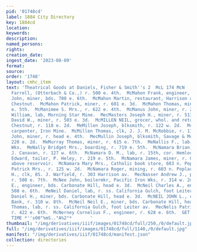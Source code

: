 ```yaml
---
pid: '01748cd'
label: 1884 City Directory
key: 1884cd
location: 
keywords: 
description: 
named_persons: 
rights: 
creation_date: 
ingest_date: '2023-08-09'
format: 
source: 
order: '1748'
layout: cmhc_item
text: 'Theatrical Goods at Daniels, Fisher & Smith''s 2  McL 174 McN        McLoughlin
  Farrell, (Otterbach & Co.,) r. 500 e. 4th.  McMahon Frank, engineer, r. 200 ¢. 7th.  McMahon
  John, miner, bds. 700 e. 6th.  McMahon Martin, restaurant, Harrison av., ne. cor.
  Chestnut.  McMahon Patrick, miner, r. 601 e. 3d.  McMahon Thomas, miner, bds. 701
  e. 5th.  McManimee S. Mrs., r. 622 e. 4th.  McManus John, miner, r. 203 e. 10th.  McManus
  William, lab, Morning Star Mine.  MecMasters Joseph H., miner, r. 513 e. 10th.  MeMillan
  David W., miner, r. 503 e. 3d.  McMILLEN NEIL, grocer, whol. and retail, 109 w.
  Chestnut, r. 118 e. 2d.  MeMillen Joseph, blksmith, r. 122 w. 2d.  McMillen Roderick,
  carpenter, Iron Mine.  McMillen Thomas, clk, J. J. M. McRobbie, r. 118 w. 6th.  McMullen
  John, miner, r. head e. 4th.  MecMullin Joseph, blksmith, Savage & McKenzie, r.
  220 e. 2d.  MeMurray Thomas, miner, r. 615 e. 7th.  MeNallis F., lab, Harrison Red.
  Wks.  MeNally Bridget Mrs., boarding, r. 719 e. 5th.  McNamara Brian, tailor, M.
  J. Canavan, r. 127 w. 6th.  McNamara D. M., lab, r. 15th, cor. Hemlock.  McNamara
  Edward, tailor, P. Heley, r. 219 e. 5th.  McNamara James, miner, r. Carbonate Hill,
  above reservoir.  McNamara Mary Mrs., Catholic book store, 603 n. Poplar.  MeNamara
  Patrick Mrs., r. 125 w. 2d.  McNamara Roger, mining, r. 603 n. Poplar.  McNary M.
  H., clk, 8S. J. Warfield, r. 303 Harrison av.  MecNasser Andrew J., printer, Herald,
  r. 508 e. 7th.  McNee John, boilermkr, Pacific Iron Wks, r. 314 w. 2d.  MeNeil A.
  E., engineer, bds. Carbonate Hill, head e. 3d.  McNeil Charles A., engineer, r.
  508 e. 6th.  MeNeil Daniel, lab, r. ss. California Gulch, foot Leiter av..  McNeil
  Daniel H., miner, bds. Carbonate Hill, head e. 3d.  McNEIL JOHN L., cashier, Carbonate
  Bank, r. 310 w. 8th.  McNeil Neil E., miner, bds. Carbonate Hill, head e. 3d.  McNeil
  Thomas, lab, r. ss. California Gulch, foot Leiter av.  MecNelis Patrick ©., miner,
  r. 422 e. 6th.  McNerney Cornelius F., engineer, r. 628 e. 6th.  GET THE STANDARD
  TIME *''s00"%mS..°A%2°*       '
thumbnail: "/img/derivatives/iiif/images/01748cd/full/250,/0/default.jpg"
full: "/img/derivatives/iiif/images/01748cd/full/1140,/0/default.jpg"
manifest: "/img/derivatives/iiif/01748cd/manifest.json"
collection: directories
---
```

